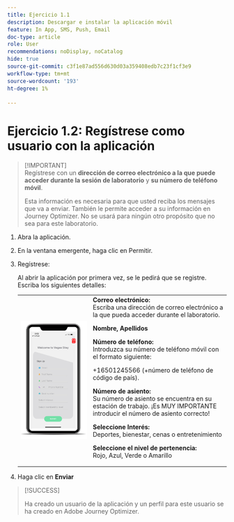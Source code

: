 ```yaml
---
title: Ejercicio 1.1
description: Descargar e instalar la aplicación móvil
feature: In App, SMS, Push, Email
doc-type: article
role: User
recommendations: noDisplay, noCatalog
hide: true
source-git-commit: c3f1e87ad556d630d03a359408edb7c23f1cf3e9
workflow-type: tm+mt
source-wordcount: '193'
ht-degree: 1%

---
```



# Ejercicio 1.2: Regístrese como usuario con la aplicación

>[!IMPORTANT]\
>Regístrese con un **dirección de correo electrónico a la que puede acceder durante la sesión de laboratorio** y **su número de teléfono móvil**.
>
> Esta información es necesaria para que usted reciba los mensajes que va a enviar. También le permite acceder a su información en Journey Optimizer. No se usará para ningún otro propósito que no sea para este laboratorio.

1. Abra la aplicación.
1. En la ventana emergente, haga clic en Permitir.
1. Regístrese:

   Al abrir la aplicación por primera vez, se le pedirá que se registre. Escriba los siguientes detalles:

   <table>
    <tr>
    <td>
    <div>
    <img alt="Registro de la aplicación" src="../assets/1-2.png"/> 
    </div>
    </td>
    <td>
    <strong>Correo electrónico: </strong><br>Escriba una dirección de correo electrónico a la que pueda acceder durante el laboratorio.
    </p><p>
    <strong>Nombre, Apellidos </strong>
    </p><p>
    <strong>Número de teléfono: </strong> <br>Introduzca su número de teléfono móvil con el formato siguiente: 
    <p>+16501245566 (+número de teléfono de código de país).
    </p><p>
    <strong>Número de asiento: </strong><br>Su número de asiento se encuentra en su estación de trabajo. ¡Es MUY IMPORTANTE introducir el número de asiento correcto!
    </p><p>
    <strong>Seleccione Interés: </strong></br>Deportes, bienestar, cenas o entretenimiento
    </p><p>
    <strong>Seleccione el nivel de pertenencia: </strong></br>Rojo, Azul, Verde o Amarillo</p>
    </td>
    </tr>
    </table>

1. Haga clic en **Enviar**

>[!SUCCESS]
>
>Ha creado un usuario de la aplicación y un perfil para este usuario se ha creado en Adobe Journey Optimizer.
